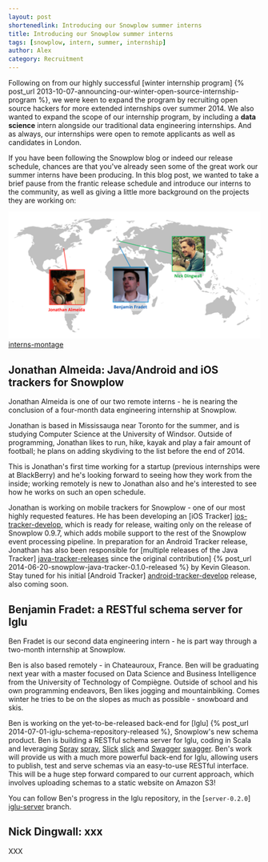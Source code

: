 ```yaml
---
layout: post
shortenedlink: Introducing our Snowplow summer interns
title: Introducing our Snowplow summer interns
tags: [snowplow, intern, summer, internship]
author: Alex
category: Recruitment
---
```


Following on from our highly successful [winter internship program] {% post_url 2013-10-07-announcing-our-winter-open-source-internship-program %}, we were keen to expand the program by recruiting open source hackers for more extended internships over summer 2014. We also wanted to expand the scope of our internship program, by including a **data science** intern alongside our traditional data engineering internships. And as always, our internships were open to remote applicants as well as candidates in London.

If you have been following the Snowplow blog or indeed our release schedule, chances are that you've already seen some of the great work our summer interns have been producing. In this blog post, we wanted to take a brief pause from the frantic release schedule and introduce our interns to the community, as well as giving a little more background on the projects they are working on:

![interns-montage] [interns-montage]

<!--more-->

## Jonathan Almeida: Java/Android and iOS trackers for Snowplow

Jonathan Almeida is one of our two remote interns - he is nearing the conclusion of a four-month data engineering internship at Snowplow.

Jonathan is based in Mississauga near Toronto for the summer, and is studying Computer Science at the University of Windsor. Outside of programming, Jonathan likes to run, hike, kayak and play a fair amount of football; he plans on adding skydiving to the list before the end of 2014. 

This is Jonathan's first time working for a startup (previous internships were at BlackBerry) and he's looking forward to seeing how they work from the inside; working remotely is new to Jonathan also and he's interested to see how he works on such an open schedule. 

Jonathan is working on mobile trackers for Snowplow - one of our most highly requested features. He has been developing an [iOS Tracker] [ios-tracker-develop], which is ready for release, waiting only on the release of Snowplow 0.9.7, which adds mobile support to the rest of the Snowplow event processing pipeline. In preparation for an Android Tracker release, Jonathan has also been responsible for [multiple releases of the Java Tracker] [java-tracker-releases] since the original contribution] {% post_url 2014-06-20-snowplow-java-tracker-0.1.0-released %} by Kevin Gleason. Stay tuned for his initial [Android Tracker] [android-tracker-develop] release, also coming soon.

## Benjamin Fradet: a RESTful schema server for Iglu

Ben Fradet is our second data engineering intern - he is part way through a two-month internship at Snowplow.

Ben is also based remotely - in Chateauroux, France. Ben will be graduating next year with a master focused on Data Science and Business Intelligence from the University of Technology of Compiègne. Outside of school and his own programming endeavors, Ben likes jogging and mountainbiking. Comes winter he tries to be on the slopes as much as possible - snowboard and skis.

Ben is working on the yet-to-be-released back-end for [Iglu] {% post_url 2014-07-01-iglu-schema-repository-released %}, Snowplow's new schema product. Ben is building a RESTful schema server for Iglu, coding in Scala and leveraging [Spray] [spray], [Slick] [slick] and [Swagger] [swagger]. Ben's work will provide us with a much more powerful back-end for Iglu, allowing users to publish, test and serve schemas via an easy-to-use RESTful interface. This will be a huge step forward compared to our current approach, which involves uploading schemas to a static website on Amazon S3!

You can follow Ben's progress in the Iglu repository, in the [`server-0.2.0`] [iglu-server] branch.

## Nick Dingwall: xxx

XXX

[interns-montage]: /assets/img/blog/2014/08/summer-interns.png

[ios-tracker-develop]: https://github.com/snowplow/snowplow-ios-tracker/tree/develop
[java-tracker-releases]: https://github.com/snowplow/snowplow-java-tracker/releases
[android-tracker-develop]: https://github.com/snowplow/snowplow-android-tracker/tree/develop

[spray]: http://spray.io/
[slick]: http://slick.typesafe.com
[swagger]: https://helloreverb.com/developers/swagger

[iglu-server]: https://github.com/snowplow/iglu/tree/feature/server-0.2.0
